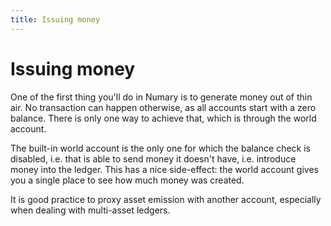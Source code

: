 ```yaml
---
title: Issuing money
---
```


# Issuing money
One of the first thing you'll do in Numary is to generate money out of thin air. No transaction can happen otherwise, as all accounts start with a zero balance. There is only one way to achieve that, which is through the world account.

The built-in world account is the only one for which the balance check is disabled, i.e. that is able to send money it doesn't have, i.e. introduce money into the ledger. This has a nice side-effect: the world account gives you a single place to see how much money was created.

It is good practice to proxy asset emission with another account, especially when dealing with multi-asset ledgers.
